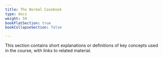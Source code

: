 ```yaml
---
title: The Normal Casebook
type: docs
weight: 50
bookFlatSection: true
bookCollapseSection: false

---
```


This section contains short explanations or definitions of key concepts used in the course, with links to related material. 
